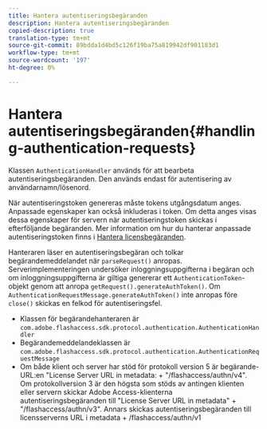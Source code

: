 ```yaml
---
title: Hantera autentiseringsbegäranden
description: Hantera autentiseringsbegäranden
copied-description: true
translation-type: tm+mt
source-git-commit: 89bdda1d4bd5c126f19ba75a819942df901183d1
workflow-type: tm+mt
source-wordcount: '197'
ht-degree: 0%

---
```



# Hantera autentiseringsbegäranden{#handling-authentication-requests}

Klassen `AuthenticationHandler` används för att bearbeta autentiseringsbegäranden. Den används endast för autentisering av användarnamn/lösenord.

När autentiseringstoken genereras måste tokens utgångsdatum anges. Anpassade egenskaper kan också inkluderas i token. Om detta anges visas dessa egenskaper för servern när autentiseringstoken skickas i efterföljande begäranden. Mer information om hur du hanterar anpassade autentiseringstoken finns i [Hantera licensbegäranden](../../aaxs-protecting-content/content-implementing-the-license-server/content-handling-license-reqs/content-handling-license-reqs.md).

Hanteraren läser en autentiseringsbegäran och tolkar begärandemeddelandet när `parseRequest()` anropas. Serverimplementeringen undersöker inloggningsuppgifterna i begäran och om inloggningsuppgifterna är giltiga genererar ett `AuthenticationToken`-objekt genom att anropa `getRequest().generateAuthToken()`. Om `AuthenticationRequestMessage.generateAuthToken()` inte anropas före `close()` skickas en felkod för autentiseringsfel.

* Klassen för begärandehanteraren är `com.adobe.flashaccess.sdk.protocol.authentication.AuthenticationHandler`
* Begärandemeddelandeklassen är `com.adobe.flashaccess.sdk.protocol.authentication.AuthenticationRequestMessage`
* Om både klient och server har stöd för protokoll version 5 är begärande-URL:en &quot;License Server URL in metadata: + &quot;/flashaccess/authn/v4&quot;. Om protokollversion 3 är den högsta som stöds av antingen klienten eller servern skickar Adobe Access-klienterna autentiseringsbegäranden till &quot;License Server URL in metadata&quot; + &quot;/flashaccess/authn/v3&quot;. Annars skickas autentiseringsbegäranden till licensserverns URL i metadata + /flashaccess/authn/v1

